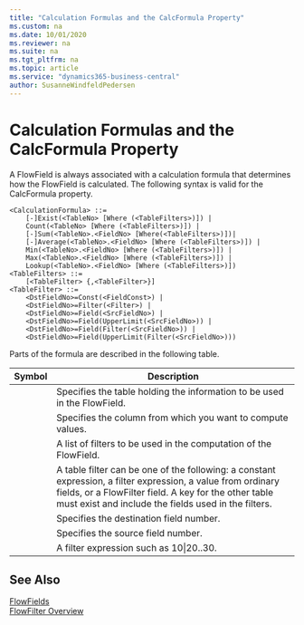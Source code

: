 ```yaml
---
title: "Calculation Formulas and the CalcFormula Property"
ms.custom: na
ms.date: 10/01/2020
ms.reviewer: na
ms.suite: na
ms.tgt_pltfrm: na
ms.topic: article
ms.service: "dynamics365-business-central"
author: SusanneWindfeldPedersen
---
```


# Calculation Formulas and the CalcFormula Property

A FlowField is always associated with a calculation formula that determines how the FlowField is calculated. The following syntax is valid for the CalcFormula property.  

```AL
<CalculationFormula> ::=  
    [-]Exist(<TableNo> [Where (<TableFilters>)]) |  
    Count(<TableNo> [Where (<TableFilters>)]) |  
    [-]Sum(<TableNo>.<FieldNo> [Where(<TableFilters>)])|  
    [-]Average(<TableNo>.<FieldNo> [Where (<TableFilters>)]) |  
    Min(<TableNo>.<FieldNo> [Where (<TableFilters>)]) |  
    Max(<TableNo>.<FieldNo> [Where (<TableFilters>)]) |  
    Lookup(<TableNo>.<FieldNo> [Where (<TableFilters>)])  
<TableFilters> ::=  
    [<TableFilter> {,<TableFilter>}]  
<TableFilter> ::=  
    <DstFieldNo>=Const(<FieldConst>) |  
    <DstFieldNo>=Filter(<Filter>) |  
    <DstFieldNo>=Field(<SrcFieldNo>) |  
    <DstFieldNo>=Field(UpperLimit(<SrcFieldNo>)) |  
    <DstFieldNo>=Field(Filter(<SrcFieldNo>)) |  
    <DstFieldNo>=Field(UpperLimit(Filter(<SrcFieldNo>)))  
```  

Parts of the formula are described in the following table.  

|Symbol|Description|  
|------|-----------|  
|<TableNo>|Specifies the table holding the information to be used in the FlowField.|  
|<FieldNo>|Specifies the column from which you want to compute values.|  
|<TableFilters>|A list of filters to be used in the computation of the FlowField.|  
|<TableFilter>|A table filter can be one of the following: a constant expression, a filter expression, a value from ordinary fields, or a FlowFilter field. A key for the other table must exist and include the fields used in the filters.|  
|<DstFieldNo>|Specifies the destination field number.|  
|<SrcFieldNo>|Specifies the source field number.|  
|<Filter>|A filter expression such as 10&#124;20..30.|  

## See Also  

[FlowFields](devenv-flowfields.md)   
[FlowFilter Overview](devenv-flowfilter-overview.md)   